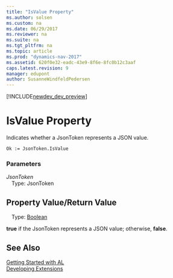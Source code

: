 ```yaml
---
title: "IsValue Property"
ms.author: solsen
ms.custom: na
ms.date: 06/29/2017
ms.reviewer: na
ms.suite: na
ms.tgt_pltfrm: na
ms.topic: article
ms.prod: "dynamics-nav-2017"
ms.assetid: 620f0e32-eadc-43e9-8f6e-8fc0b12c3aaf
caps.latest.revision: 9
manager: edupont
author: SusanneWindfeldPedersen
---
```


[!INCLUDE[newdev_dev_preview](../includes/newdev_dev_preview.md)]

# IsValue Property
Indicates whether a JsonToken represents a JSON value.

```
Ok := JsonToken.IsValue
```

### Parameters
*JsonToken*  
&emsp;Type: JsonToken

## Property Value/Return Value
&emsp;Type: [Boolean](/datatypes/devenv-boolean-data-type.md)

**true** if the JsonToken represents a JSON value; otherwise, **false**.

## See Also
[Getting Started with AL](../devenv-get-started.md)  
[Developing Extensions](../devenv-dev-overview.md)
